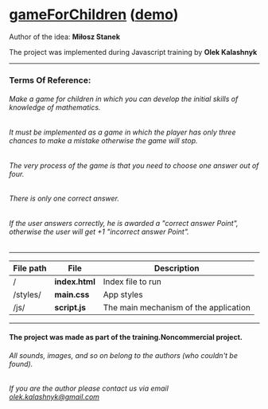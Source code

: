 [gameForChildren](https://github.com/oleksiykalashnyk/taskForJS-gameForChildren)  ([demo](https://oleksiykalashnyk.github.io/taskForJS-gameForChildren/))
========================

Author of the idea: 
**Miłosz Stanek**


The project was implemented during Javascript training by 
**Olek Kalashnyk**

-------------------------------
### Terms Of Reference:

###### Make a game for children in which you can develop the initial skills of knowledge of mathematics.
###### It must be implemented as a game in which the player has only three chances to make a mistake otherwise the game will stop.
###### The very process of the game is that you need to choose one answer out of four.
###### There is only one correct answer.
###### If the user answers correctly, he is awarded a "correct answer Point", otherwise the user will get +1 "incorrect answer Point".

-------------------------------

File path | File  | Description
----------|-------|-----------------
/              |**index.html** |         Index file to run
/styles/       |**main.css** |          App styles
/js/           |**script.js**|         The main mechanism of the application

-------------------------------

#### The project was made as part of the training.Noncommercial project.
###### All sounds, images, and so on belong to the authors (who couldn't be found).
###### If you are the author please contact us via email olek.kalashnyk@gmail.com
